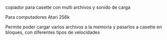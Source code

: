 copiador para casette con multi archivos y sonido de carga

Para computadores Atari 256k

Permite poder cargar varios archivos a la memoria y pasarlos a casette en bloques, con diferentes tipos de velocidades
